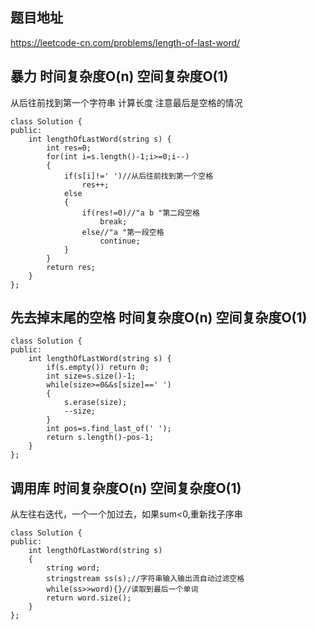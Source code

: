 ## 题目地址
https://leetcode-cn.com/problems/length-of-last-word/

## 暴力 时间复杂度O(n) 空间复杂度O(1)
从后往前找到第一个字符串 计算长度
注意最后是空格的情况
```
class Solution {
public:
    int lengthOfLastWord(string s) {
        int res=0;
        for(int i=s.length()-1;i>=0;i--)
        {
            if(s[i]!=' ')//从后往前找到第一个空格
                res++;
            else
            {
                if(res!=0)//"a b "第二段空格
                    break;
                else//"a "第一段空格
                    continue;
            }
        }
        return res;
    }
};

```

## 先去掉末尾的空格 时间复杂度O(n) 空间复杂度O(1)

```
class Solution {
public:
    int lengthOfLastWord(string s) {
        if(s.empty()) return 0;
        int size=s.size()-1;
        while(size>=0&&s[size]==' ')
        {
            s.erase(size);
            --size;
        }
        int pos=s.find_last_of(' ');
        return s.length()-pos-1;
    }
};

```

## 调用库 时间复杂度O(n) 空间复杂度O(1)
从左往右迭代，一个一个加过去，如果sum<0,重新找子序串

```
class Solution {
public:
    int lengthOfLastWord(string s)
    {
        string word;
        stringstream ss(s);//字符串输入输出流自动过滤空格
        while(ss>>word){}//读取到最后一个单词
        return word.size();
    }
};
```

